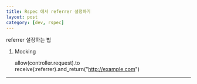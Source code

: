 ```yaml
---
title: Rspec 에서 referrer 설정하기
layout: post
category: [dev, rspec]
--- 
```


referrer 설정하는 법

1) Mocking

    allow(controller.request).to receive(:referrer).and_return("http://example.com")


---
